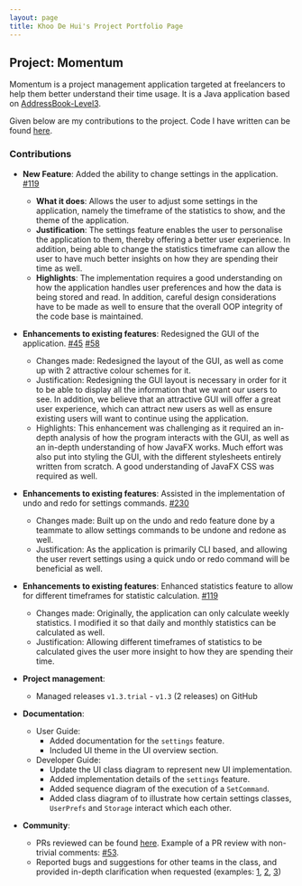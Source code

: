 ```yaml
---
layout: page
title: Khoo De Hui's Project Portfolio Page
---
```


## Project: Momentum

Momentum is a project management application targeted at freelancers to help them better understand their time usage. It is a Java application based on [AddressBook-Level3](https://github.com/se-edu/addressbook-level3). 

Given below are my contributions to the project. Code I have written can be found [here](https://nus-cs2103-ay2021s1.github.io/tp-dashboard/#breakdown=true&search=khoodehui).

### Contributions

* **New Feature**: Added the ability to change settings in the application. [#119](https://github.com/AY2021S1-CS2103T-T10-1/tp/pull/119)
  * **What it does**: Allows the user to adjust some settings in the application, namely the timeframe of the statistics to show, and the theme of the application.
  * **Justification**: The settings feature enables the user to personalise the application to them, thereby offering a better user experience. In addition, being able to change the statistics timeframe can allow the user to have much better insights on how they are spending their time as well. 
  * **Highlights**: The implementation requires a good understanding on how the application handles user preferences and how the data is being stored and read. In addition, careful design considerations have to be made as well to ensure that the overall OOP integrity of the code base is maintained.

* **Enhancements to existing features**: Redesigned the GUI of the application. [#45](https://github.com/AY2021S1-CS2103T-T10-1/tp/pull/45) [#58](https://github.com/AY2021S1-CS2103T-T10-1/tp/pull/58)
  * Changes made: Redesigned the layout of the GUI, as well as come up with 2 attractive colour schemes for it.
  * Justification: Redesigning the GUI layout is necessary in order for it to be able to display all the information that we want our users to see. In addition, we believe that an attractive GUI will offer a great user experience, which can attract new users as well as ensure existing users will want to continue using the application.
  * Highlights: This enhancement was challenging as it required an in-depth analysis of how the program interacts with the GUI, as well as an in-depth understanding of how JavaFX works. Much effort was also put into styling the GUI, with the different stylesheets entirely written from scratch. A good understanding of JavaFX CSS was required as well.

* **Enhancements to existing features**: Assisted in the implementation of undo and redo for settings commands. [#230](https://github.com/AY2021S1-CS2103T-T10-1/tp/pull/230)
  * Changes made: Built up on the undo and redo feature done by a teammate to allow settings commands to be undone and redone as well.
  * Justification: As the application is primarily CLI based, and allowing the user revert settings using a quick undo or redo command will be beneficial as well.

* **Enhancements to existing features**: Enhanced statistics feature to allow for different timeframes for statistic calculation. [#119](https://github.com/AY2021S1-CS2103T-T10-1/tp/pull/119)
  * Changes made: Originally, the application can only calculate weekly statistics. I modified it so that daily and monthly statistics can be calculated as well.
  * Justification: Allowing different timeframes of statistics to be calculated gives the user more insight to how they are spending their time.

* **Project management**:
  * Managed releases `v1.3.trial` - `v1.3` (2 releases) on GitHub

* **Documentation**:
  * User Guide:
    * Added documentation for the `settings` feature.
    * Included UI theme in the UI overview section.
  * Developer Guide:
    * Update the UI class diagram to represent new UI implementation.
    * Added implementation details of the `settings` feature.
    * Added sequence diagram of the execution of a `SetCommand`.
    * Added class diagram of to illustrate how certain settings classes, `UserPrefs` and `Storage` interact which each other.

* **Community**:
  * PRs reviewed can be found [here](https://github.com/AY2021S1-CS2103T-T10-1/tp/pulls?q=is%3Apr+reviewed-by%3Akhoodehui+). Example of a PR review with non-trivial comments: [#53](https://github.com/AY2021S1-CS2103T-T10-1/tp/pull/53).
  * Reported bugs and suggestions for other teams in the class, and provided in-depth clarification when requested (examples: [1](https://github.com/khoodehui/ped/issues/4), [2](https://github.com/khoodehui/ped/issues/5), [3](https://github.com/khoodehui/ped/issues/1))


